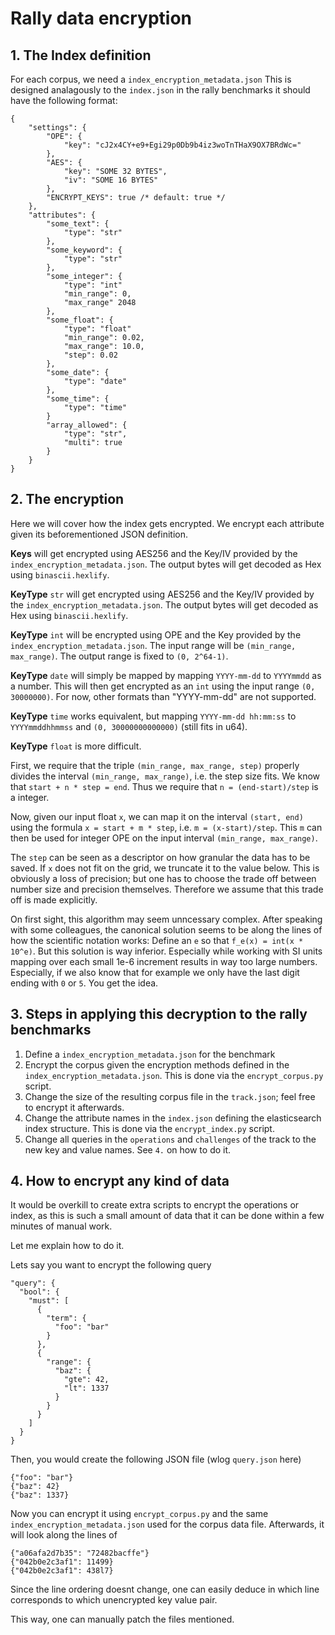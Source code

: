 # Rally data encryption

## 1. The Index definition
For each corpus, we need a `index_encryption_metadata.json`
This is designed analagously to the `index.json` in the rally benchmarks it should have the following format:
```
{
    "settings": {
        "OPE": {
            "key": "cJ2x4CY+e9+Egi29p0Db9b4iz3woTnTHaX9OX7BRdWc="
        },
        "AES": {
            "key": "SOME 32 BYTES",
            "iv": "SOME 16 BYTES"
        },
        "ENCRYPT_KEYS": true /* default: true */
    },
    "attributes": {
        "some_text": {
            "type": "str"
        },
        "some_keyword": {
            "type": "str"
        },
        "some_integer": {
            "type": "int"
            "min_range": 0,
            "max_range" 2048
        },
        "some_float": {
            "type": "float"
            "min_range": 0.02,
            "max_range": 10.0,
            "step": 0.02
        },
        "some_date": {
            "type": "date"
        },
        "some_time": {
            "type": "time"
        }
        "array_allowed": {
            "type": "str",
            "multi": true
        }
    }
}
```

## 2. The encryption

Here we will cover how the index gets encrypted. We encrypt each attribute given its beforementioned JSON definition.

**Keys** will get encrypted using AES256 and the Key/IV provided by the `index_encryption_metadata.json`. 
The output bytes will get decoded as Hex using `binascii.hexlify`.

**KeyType** `str` will get encrypted using AES256 and the Key/IV provided by the `index_encryption_metadata.json`.
The output bytes will get decoded as Hex using `binascii.hexlify`.

**KeyType** `int` will be encrypted using OPE and the Key provided by the `index_encryption_metadata.json`.
The input range will be `(min_range, max_range)`.
The output range is fixed to `(0, 2^64-1)`.

**KeyType** `date` will simply be mapped by mapping `YYYY-mm-dd` to `YYYYmmdd` as a number. This will then get encrypted as an `int` using the input range `(0, 30000000)`. For now, other formats than "YYYY-mm-dd" are not supported.

**KeyType** `time` works equivalent, but mapping `YYYY-mm-dd hh:mm:ss` to `YYYYmmddhhmmss` and `(0, 30000000000000)` (still fits in u64).

**KeyType** `float` is more difficult.

First, we require that the triple `(min_range, max_range, step)` properly divides the interval `(min_range, max_range)`, i.e. the step size fits.
We know that `start + n * step = end`. Thus we require that `n = (end-start)/step` is a integer.

Now, given our input float `x`, we can map it on the interval `(start, end)` using the formula
`x = start + m * step`, i.e. `m = (x-start)/step`. This `m` can then be used for integer OPE on the input interval `(min_range, max_range)`.

The `step` can be seen as a descriptor on how granular the data has to be saved. If `x` does not fit on the grid, we truncate it to the value below. This is obviously a loss of precision; but one has to choose the trade off between number size and precision themselves. Therefore we assume that this trade off is made explicitly.

On first sight, this algorithm may seem unncessary complex. After speaking with some colleagues, the canonical solution seems to be along the lines of how the scientific notation works: Define an `e` so that `f_e(x) = int(x * 10^e)`.
But this solution is way inferior. Especially while working with SI units mapping over each small 1e-6 increment results in way too large numbers. Especially, if we also know that for example we only have the last digit ending with `0` or `5`. You get the idea.


## 3. Steps in applying this decryption to the rally benchmarks

1. Define a `index_encryption_metadata.json` for the benchmark
2. Encrypt the corpus given the encryption methods defined in the `index_encryption_metadata.json`. This is done via the `encrypt_corpus.py` script.
3. Change the size of the resulting corpus file in the `track.json`; feel free to encrypt it afterwards.
3. Change the attribute names in the `index.json` defining the elasticsearch index structure. This is done via the `encrypt_index.py` script.
4. Change all queries in the `operations` and `challenges` of the track to the new key and value names. See `4.` on how to do it.

## 4. How to encrypt any kind of data

It would be overkill to create extra scripts to encrypt the operations or index, as this is such a small amount of data that it can be done within a few minutes of manual work.

Let me explain how to do it.

Lets say you want to encrypt the following query
```
"query": {
  "bool": {
    "must": [
      {
        "term": {
          "foo": "bar"
        }
      },
      {
        "range": {
          "baz": {
            "gte": 42,
            "lt": 1337
          }
        }
      }
    ]
  }
}
```

Then, you would create the following JSON file (wlog `query.json` here)
```
{"foo": "bar"}
{"baz": 42}
{"baz": 1337}
```
Now you can encrypt it using `encrypt_corpus.py` and the same `index_encryption_metadata.json` used for the corpus data file. Afterwards, it will look along the lines of
```
{"a06afa2d7b35": "72482bacffe"}
{"042b0e2c3af1": 11499}
{"042b0e2c3af1": 438l7}
```
Since the line ordering doesnt change, one can easily deduce in which line corresponds to which unencrypted key value pair.

This way, one can manually patch the files mentioned.
